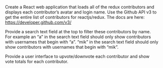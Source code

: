 Create a React web application that loads all of the redux contributors and displays each contributor’s avatar and login name. Use the Github API v3 to get the entire list of contributors for reactjs/redux. The docs are here: https://developer.github.com/v3/

Provide a search text field at the top to filter these contributors by name. For example an “a” in the search text field should only show contributors with usernames that begin with “a”. “mik” in the search text field should only show contributors with usernames that begin with “mik”.

Provide a user interface to upvote/downvote each contributor and show vote totals for each contributor.

